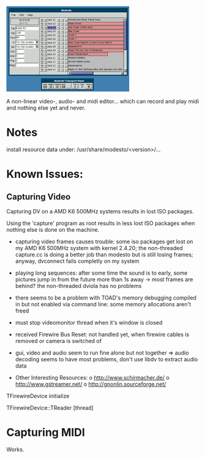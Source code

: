 <img src="modesto.png" />

A non-linear video-, audio- and midi editor... which can record and play midi and nothing else yet and never.

# Notes

install resource data under:
  /usr/share/modesto/&lt;version&gt;/...

# Known Issues:

## Capturing Video

Capturing DV on a AMD K6 500MHz systems results in lost ISO packages.

Using the 'capture' program as root results in less lost ISO packages
when nothing else is done on the machine.

* capturing video frames causes trouble: some iso packages get lost on
  my AMD K6 500MHz system with kernel 2.4.20; the non-threaded capture.cc
  is doing a better job than modesto but is still losing frames; anyway,
  dvconnect fails completly on my system

* playing long sequences: after some time the sound is to early, some pictures
  jump in from the future more than 1s away
  -> most frames are behind?
  the non-threaded dviola has no problems
* there seems to be a problem with TOAD's memory debugging compiled in but
  not enabled via command line: some memory allocations aren't freed
* must stop videomonitor thread when it's window is closed
* received Firewire Bus Reset: not handled yet, when firewire cables is
  removed or camera is switched of
* gui, video and audio seem to run fine alone but not together
  => audio decoding seems to have most problems, don't use libdv to extract
     audio data

* Other Interesting Resources:
o http://www.schirmacher.de/
o http://www.gstreamer.net/
o http://gnonlin.sourceforge.net/


TFirewireDevice
  initialize
  
TFirewireDevice::TReader [thread]
  
# Capturing MIDI

Works.